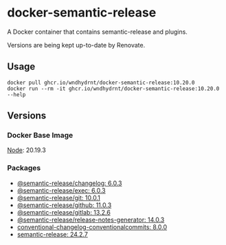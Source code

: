 # docker-semantic-release

A Docker container that contains semantic-release and plugins.

Versions are being kept up-to-date by Renovate.

## Usage

```shell
docker pull ghcr.io/wndhydrnt/docker-semantic-release:10.20.0
docker run --rm -it ghcr.io/wndhydrnt/docker-semantic-release:10.20.0 --help
```

## Versions

### Docker Base Image

[Node](https://hub.docker.com/_/node): 20.19.3

### Packages

- [@semantic-release/changelog: 6.0.3](https://www.npmjs.com/package/@semantic-release/changelog/v/6.0.3)
- [@semantic-release/exec: 6.0.3](https://www.npmjs.com/package/@semantic-release/exec/v/6.0.3)
- [@semantic-release/git: 10.0.1](https://www.npmjs.com/package/@semantic-release/git/v/10.0.1)
- [@semantic-release/github: 11.0.3](https://www.npmjs.com/package/@semantic-release/github/v/11.0.3)
- [@semantic-release/gitlab: 13.2.6](https://www.npmjs.com/package/@semantic-release/gitlab/v/13.2.6)
- [@semantic-release/release-notes-generator: 14.0.3](https://www.npmjs.com/package/@semantic-release/release-notes-generator/v/14.0.3)
- [conventional-changelog-conventionalcommits: 8.0.0](https://www.npmjs.com/package/conventional-changelog-conventionalcommits/v/8.0.0)
- [semantic-release: 24.2.7](https://www.npmjs.com/package/semantic-release/v/24.2.7)
